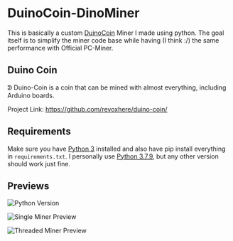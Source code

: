 # DuinoCoin-DinoMiner
This is basically a custom [DuinoCoin](https://github.com/revoxhere/duino-coin) Miner I made using python. The goal itself is to simplify the miner code base while having (I think :/) the same performance with Official PC-Miner.


## Duino Coin
ᕲ Duino-Coin is a coin that can be mined with almost everything, including Arduino boards.

Project Link: https://github.com/revoxhere/duino-coin/

## Requirements
Make sure you have [Python 3](https://www.python.org/downloads/) installed and also have pip install everything in `requirements.txt`. I personally use [Python 3.7.9](https://www.python.org/downloads/release/python-379/), but any other version should work just fine.

## Previews

![Python Version](https://github.com/CorneliusTantius/DuinoCoin-DinoMiner/tree/main/blobs/preview.PNG)

![Single Miner Preview](https://github.com/CorneliusTantius/DuinoCoin-DinoMiner/tree/main/blobs/preview-1.PNG)

![Threaded Miner Preview](https://github.com/CorneliusTantius/DuinoCoin-DinoMiner/tree/main/blobs/preview-2.PNG)
